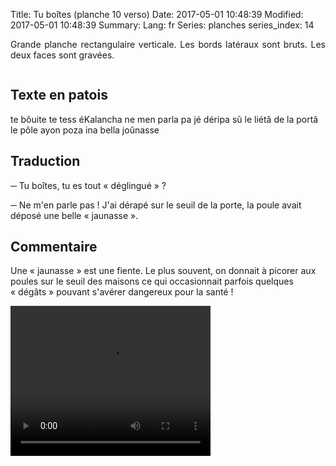 Title: Tu boîtes (planche 10 verso)
Date: 2017-05-01 10:48:39
Modified: 2017-05-01 10:48:39
Summary: 
Lang: fr
Series: planches
series_index: 14

<p style="text-align:justify;">Grande planche rectangulaire
verticale. Les bords latéraux sont bruts. Les deux faces sont
gravées.</p>

<div style="display: table; clear: both;"></div>

<figure class="image-block" style="float: left;">
  <img alt="" src="{static}/images/planche_10_verso.png">
  <figcaption style="max-width: 225px"></figcaption>
</figure>

## Texte en patois

te bôuite te tess éKalancha ne men parla pa jé déripa sû le liétâ de la portâ le pôle ayon poza ina bella joûnasse

## Traduction

─ Tu boîtes, tu es tout « déglingué » ?

─ Ne m'en parle pas ! J'ai dérapé sur le seuil de la porte, la poule avait déposé une belle « jaunasse ».

## Commentaire

Une « jaunasse » est une fiente. Le plus souvent, on donnait à picorer
aux poules sur le seuil des maisons ce qui occasionnait parfois
quelques « dégâts » pouvant s'avérer dangereux pour la santé !

<video width="320" height="240" controls>
  <source src="https://d1njpgd0ygatdn.cloudfront.net/video_10bis-2.mp4" type="video/mp4">
</video>
